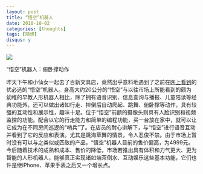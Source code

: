 ```yaml
---
layout: post
title: “悟空”机器人
date: 2018-10-02
categories: [thoughts]
tags: [随想]
disqus: y
---
```


![](/figures/p54442790.jpg)

“悟空”机器人：俯卧撑动作

昨天下午和小仙女一起去了百新文具店，竟然出乎意料地遇到了之前在[网上看到](https://news.cnblogs.com/n/608387/)的优必选的“悟空”机器人。身高大约20公分的“悟空”与以往市场上所能看到的颇为幼稚的早教人形机器人相比，除了拥有语音识别、信息查询与播报、儿童陪读等经典功能外，还可以做出诸如行走、摔倒后自动爬起、跳舞、俯卧撑等动作，具有较强的互动性和展示性，趣味十足。位于“悟空”前额的摄像头则具有人脸识别和视频监控的功能。配合以它的行走能力和简单的编程功能，买一台放在家中，就可以让它成为在不同房间巡逻的“哨兵”了。在店员的耐心讲解下，与“悟空”进行语音互动并看到了它的反应和表演。尤其是跳海草舞的情景，令人忍俊不禁。由于市场上暂时没有可以与之类似或匹敌的产品，“悟空”机器人目前的售价偏高，为4999元。今后随着技术的成熟和成本、售价的降低，市场若推出具有体积和力气更大、更为智能的人形机器人，能够真正实现诸如端茶倒水、互动娱乐这些基本功能，它们也许是继iPhone、苹果手表之后又一个增长点。
